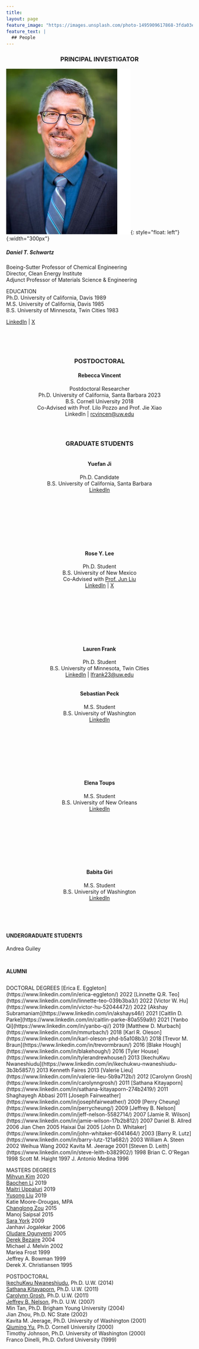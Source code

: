 ```yaml
---
title:
layout: page
feature_image: "https://images.unsplash.com/photo-1495909617868-3fda03e184ef?ixlib=rb-1.2.1&ixid=eyJhcHBfaWQiOjEyMDd9&auto=format&fit=crop&w=1554&q=80"
feature_text: |
  ## People
---
```

<h3><center> PRINCIPAL INVESTIGATOR  </center></h3>

![Dan](/images/dts.jpg){: style="float: left"}{:width="300px"}
<!--<img src="/images/dts.jpg" alt="Dan Schwartz" width="300"/>-->
##### Daniel T. Schwartz  
Boeing-Sutter Professor of Chemical Engineering  
Director, Clean Energy Institute  
Adjunct Professor of Materials Science & Engineering

EDUCATION  
Ph.D. University of California, Davis 1989  
M.S.  University of California, Davis 1985  
B.S.  University of Minnesota, Twin Cities 1983  

[LinkedIn](https://www.linkedin.com/in/dt-schwartz/) \| [X](https://twitter.com/dt_schwartz)

<div style="height:50px;font-size:50px;">&nbsp;</div>

<div style="text-align: center;">
    <h3>POSTDOCTORAL</h3>
    <h4>Rebecca Vincent</h4>
</div>

<div style="text-align: center;">
    <p>Postdoctoral Researcher<br/>
    Ph.D. University of California, Santa Barbara 2023<br/>
    B.S. Cornell University 2018<br/>
    Co-Advised with <a href="https://www.cheme.washington.edu/facultyfinder/lilo-pozzo" style="text-decoration: none;">Prof. Lilo Pozzo</a> and <a href="https://www.me.washington.edu/facultyfinder/jie-xiao" style="text-decoration: none;">Prof. Jie Xiao</a><br/>
    <a href="https://www.linkedin.com/in/rebecca-vincent/" style="text-decoration: none;">LinkedIn</a> | <a href="mailto:rcvincen@uw.edu">rcvincen@uw.edu</a></p>
</div>

<div style="height:25px;font-size:25px;">&nbsp;</div>

<h3 style="text-align: center;">GRADUATE STUDENTS</h3>
<div style="display: flex; justify-content: center; gap: 120px; flex-wrap: wrap; text-align: center; width: 100%;">
  <div style="flex: 1; min-width: 250px; max-width: 300px;">
    <h4>Yuefan Ji</h4>
    <p>Ph.D. Candidate<br/> B.S. University of California, Santa Barbara<br/>
    <a href="https://www.linkedin.com/in/yuefan-ji/">LinkedIn</a></p>
  </div>
  <div style="flex: 1; min-width: 250px; max-width: 300px;">
    <h4>Rose Y. Lee</h4>
    <p>Ph.D. Student<br/> B.S. University of New Mexico<br/> 
    Co-Advised with <a href="https://www.cheme.washington.edu/facultyfinder/jun-liu">Prof. Jun Liu</a><br/>
    <a href="https://www.linkedin.com/in/rose-yesl-lee-2938aa194/">LinkedIn</a> | 
    <a href="https://twitter.com/roseyesl_lee">X</a></p>
  </div>
  <div style="flex: 1; min-width: 250px; max-width: 300px;">
    <h4>Lauren Frank</h4>
    <p>Ph.D. Student<br/> B.S. University of Minnesota, Twin Cities<br/>
    <a href="https://www.linkedin.com/in/lauren-frank-uw/">LinkedIn</a> |  <a href="mailto:lfrank23@uw.edu">lfrank23@uw.edu</a></p>
  </div>
</div>
<!-- New Row -->
<div style="display: flex; justify-content: center; gap: 120px; flex-wrap: wrap; text-align: center; width: 100%;">
  <div style="flex: 1; min-width: 250px; max-width: 300px;">
    <h4>Sebastian Peck</h4>
    <p>M.S. Student<br/> B.S. University of Washington<br/>
    <a href="https://www.linkedin.com/in/sebastian-peck-5a9300192/">LinkedIn</a></p>
  </div>
  <div style="flex: 1; min-width: 250px; max-width: 300px;">
    <h4>Elena Toups</h4>
    <p>M.S. Student<br/> B.S. University of New Orleans<br/>
    <a href="https://www.linkedin.com/in/elenatoups/">LinkedIn</a></p>
  </div>
  <div style="flex: 1; min-width: 250px; max-width: 300px;">
    <h4>Babita Giri</h4>
    <p>M.S. Student<br/> B.S. University of Washington<br/>
    <a href="https://www.linkedin.com/in/babita-giri-a83580253/">LinkedIn</a></p>
  </div>
</div>

<div style="height:50px;"></div>

#### UNDERGRADUATE STUDENTS  
Andrea Guiley    
<div style="height:10px;font-size:10px;">&nbsp;</div>

#### ALUMNI
<div style="height:10px;"></div>
DOCTORAL  DEGREES   
[Erica E. Eggleton](https://www.linkedin.com/in/erica-eggleton/) 2022  
[Linnette Q.R. Teo](https://www.linkedin.com/in/linnette-teo-039b3ba3/) 2022  
[Victor W. Hu](https://www.linkedin.com/in/victor-hu-52044472/) 2022  
[Akshay Subramaniam](https://www.linkedin.com/in/akshays46/) 2021  
[Caitlin D. Parke](https://www.linkedin.com/in/caitlin-parke-80a559a9/) 2021  
[Yanbo Qi](https://www.linkedin.com/in/yanbo-qi/) 2019  
[Matthew D. Murbach](https://www.linkedin.com/in/mmurbach/) 2018  
[Karl R. Oleson](https://www.linkedin.com/in/karl-oleson-phd-b5a108b3/) 2018  
[Trevor M. Braun](https://www.linkedin.com/in/trevormbraun/) 2016   
[Blake Hough](https://www.linkedin.com/in/blakehough/) 2016  
[Tyler House](https://www.linkedin.com/in/tylerandrewhouse/) 2013  
[IkechuKwu Nwaneshiudu](https://www.linkedin.com/in/ikechukwu-nwaneshiudu-3b3b5857/) 2013  
Kenneth Faires 2013  
[Valerie Lieu](https://www.linkedin.com/in/valerie-lieu-5b9a712b/) 2012  
[Carolynn Grosh](https://www.linkedin.com/in/carolynngrosh/) 2011  
[Sathana Kitayaporn](https://www.linkedin.com/in/sathana-kitayaporn-274b2419/) 2011  
Shaghayegh Abbasi 2011  
[Joseph Fairweather](https://www.linkedin.com/in/josephfairweather/) 2009  
[Perry Cheung](https://www.linkedin.com/in/perrycheung/) 2009  
[Jeffrey B. Nelson](https://www.linkedin.com/in/jeff-nelson-5582714/) 2007  
[Jamie R. Wilson](https://www.linkedin.com/in/jamie-wilson-17b2b812/) 2007  
Daniel B. Allred 2006  
Jian Chen 2005  
Haixai Dai 2005  
[John D. Whitaker](https://www.linkedin.com/in/john-whitaker-6041464/) 2003  
[Barry R. Lutz](https://www.linkedin.com/in/barry-lutz-121a682/) 2003  
William A. Steen 2002  
Weihua Wang 2002  
Kavita M. Jeerage 2001    
[Steven D. Leith](https://www.linkedin.com/in/steve-leith-b382902/) 1998  
Brian C. O'Regan 1998   
Scott M. Haight 1997  
J. Antonio Medina 1996     

MASTERS  DEGREES  
[Mihyun Kim](https://www.linkedin.com/in/mihyun-kim-2017/) 2020  
[Baochen Li](https://www.linkedin.com/in/baochen-li-4aba41171/) 2019  
[Maitri Uppaluri](https://www.linkedin.com/in/maitri-uppaluri-5ba8a2a6/) 2019  
[Yusong Liu](https://www.linkedin.com/in/yusong-liu-39852282/) 2019  
Katie Moore-Drougas, MPA  
[Changlong Zou](https://www.linkedin.com/in/changlong-zou-805203b9/) 2015  
Manoj Saipsal 2015  
[Sara York](https://www.linkedin.com/in/sara-york-3b687b1b/) 2009  
Janhavi Jogalekar 2006  
[Oludare Ogunyemi](https://www.linkedin.com/in/oludare-ogunyemi-ba272a16/) 2005  
[Derek Bezaire](https://www.linkedin.com/in/derekbezaire/) 2004  
Michael J. Melvin 2002  
Mariea Frost 1999  
Jeffrey A. Bowman 1999    
Derek X. Christiansen 1995    


POSTDOCTORAL  
[IkechuKwu Nwaneshiudu](https://www.linkedin.com/in/ikechukwu-nwaneshiudu-3b3b5857/), Ph.D. U.W. (2014)  
[Sathana Kitayaporn](https://www.linkedin.com/in/sathana-kitayaporn-274b2419/), Ph.D. U.W. (2011)  
[Carolynn Grosh](https://www.linkedin.com/in/carolynngrosh/), Ph.D. U.W. (2011)  
[Jeffrey B. Nelson](https://www.linkedin.com/in/jeff-nelson-5582714/), Ph.D. U.W. (2007)  
Min Tan, Ph.D. Brigham Young University (2004)  
Jian Zhou, Ph.D. NC State (2002)  
Kavita M. Jeerage, Ph.D. University of Washington (2001)  
[Qiuming Yu](https://www.linkedin.com/in/qiuming-yu-ab919382/), Ph.D. Cornell University (2000)  
Timothy Johnson, Ph.D. University of Washington (2000)  
Franco Dinelli, Ph.D. Oxford University (1999)  
